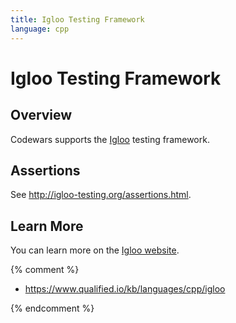 ```yaml
---
title: Igloo Testing Framework
language: cpp
---
```


# Igloo Testing Framework

## Overview

Codewars supports the [Igloo](http://igloo-testing.org/) testing framework.

## Assertions

See <http://igloo-testing.org/assertions.html>.


## Learn More

You can learn more on the [Igloo website](http://igloo-testing.org/).

{% comment %}

- <https://www.qualified.io/kb/languages/cpp/igloo>

{% endcomment %}
